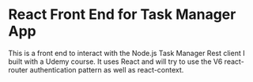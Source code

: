 # React Front End for Task Manager App

This is a front end to interact with the Node.js Task Manager Rest client I built with a Udemy course. It uses React and will try to use the V6 react-router authentication pattern as well as react-context. 


